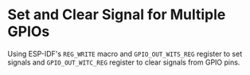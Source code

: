 Set and Clear Signal for Multiple GPIOs
=======================================

Using ESP-IDF's `REG_WRITE` macro and `GPIO_OUT_WITS_REG` register to set signals and `GPIO_OUT_WITC_REG` register to clear signals from GPIO pins.